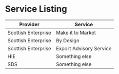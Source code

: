 # Service Listing

| Provider | Service |
|--- | --- |
| Scottish Enterprise | Make it to Market |
| Scottish Enterprise | By Design |
| Scottish Enterprise | Export Advisory Service |
| HIE | Something else |
| SDS | Something else |
